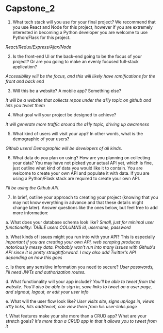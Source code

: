 # Capstone_2

1. What tech stack will you use for your final project? We recommend that you use
React and Node for this project, however if you are extremely interested in
becoming a Python developer you are welcome to use Python/Flask for this
project.

_React/Redux/Express/Ajax/Node_

2. Is the front-end UI or the back-end going to be the focus of your project? Or are
you going to make an evenly focused full-stack application?

_Accessibility will be the focus, and this will likely have ramifications for the front and back end_

3. Will this be a website? A mobile app? Something else?

_It will be a website that collects repos under the a11y topic on github and lets you tweet them_

4. What goal will your project be designed to achieve?

_It will generate more traffic around the a11y topic, driving up awareness_

5. What kind of users will visit your app? In other words, what is the demographic of
your users?

_Github users! Demographic will be developers of all kinds._ 

6. What data do you plan on using? How are you planning on collecting your data?
You may have not picked your actual API yet, which is fine, just outline what kind
of data you would like it to contain. You are welcome to create your own API and
populate it with data. If you are using a Python/Flask stack are required to create
your own API.

_I'll be using the Github API._


7. In brief, outline your approach to creating your project (knowing that you may not
know everything in advance and that these details might change later). Answer
questions like the ones below, but feel free to add more information:

a. What does your database schema look like?
_Small, just for minimal user functionality: TABLE users COLUMNS id, username, password_

b. What kinds of issues might you run into with your API? This is especially
_important if you are creating your own API, web scraping produces
notoriously messy data. 
Probably won't run into many issues with Github's API since it is pretty straightforward. 
I may also add Twitter's API depending on how this goes_

c. Is there any sensitive information you need to secure?
_User passwords, I'll need JWTs and authorization routes._

d. What functionality will your app include?
_You'll be able to tweet from the website. You'll also be able to sign in, save links to tweet on a user page, and signout, logout, or edit your 
user info_

e. What will the user flow look like?
_User visits site, signs up/logs in, views a11y links, hits add/tweet, can view them from his user-links page_

f. What features make your site more than a CRUD app? What are your
stretch goals?
_It's more than a CRUD app in that it allows you to tweet from it_
